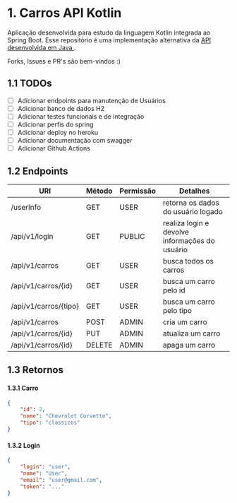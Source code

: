 # 1. Carros API Kotlin

Aplicação desenvolvida para estudo da linguagem Kotlin integrada ao Spring Boot. Esse repositório é uma implementação
alternativa da
[API desenvolvida em Java ](https://github.com/DA0HN/carros-api).

Forks, Issues e PR's são bem-vindos :)
## 1.1 TODOs

- [ ] Adicionar endpoints para manutenção de Usuários
- [ ] Adicionar banco de dados H2
- [ ] Adicionar testes funcionais e de integração
- [ ] Adicionar perfis do spring
- [ ] Adicionar deploy no heroku
- [ ] Adicionar documentação com swagger
- [ ] Adicionar Github Actions

## 1.2 Endpoints

| URI                   | Método | Permissão | Detalhes                                       |
|-----------------------|--------|-----------|------------------------------------------------|
| /userInfo             | GET    | USER      | retorna os dados do usuário logado             |
| /api/v1/login         | GET    | PUBLIC    | realiza login e devolve informações do usuário |
| /api/v1/carros        | GET    | USER      | busca todos os carros                          |
| /api/v1/carros/{id}   | GET    | USER      | busca um carro pelo id                         |
| /api/v1/carros/{tipo} | GET    | USER      | busca um carro pelo tipo                       |
| /api/v1/carros        | POST   | ADMIN     | cria um carro                                  |
| /api/v1/carros/{id}   | PUT    | ADMIN     | atualiza um carro                              |
| /api/v1/carros/{id}   | DELETE | ADMIN     | apaga um carro                                 |

## 1.3 Retornos

####  1.3.1 Carro
```json
{
    "id": 2,
    "nome": "Chevrolet Corvette",
    "tipo": "classicos"
}
```

#### 1.3.2 Login
```json
{
    "login": "user",
    "nome": "User",
    "email": "user@gmail.com",
    "token": "..."
}
```


